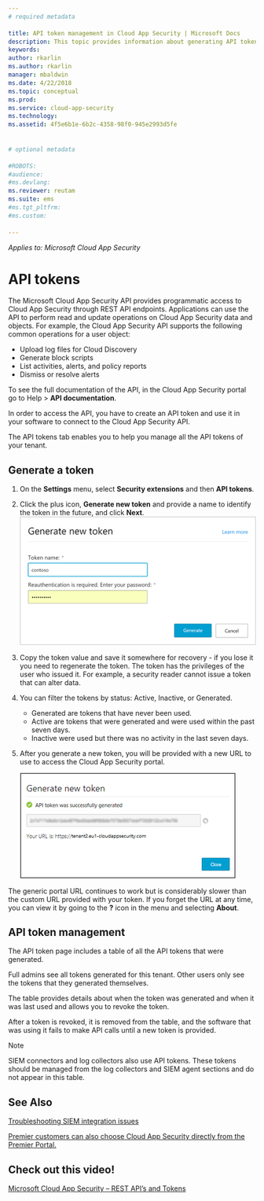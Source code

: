 ```yaml
---
# required metadata

title: API token management in Cloud App Security | Microsoft Docs
description: This topic provides information about generating API tokens for Cloud App Security.
keywords:
author: rkarlin
ms.author: rkarlin
manager: mbaldwin
ms.date: 4/22/2018
ms.topic: conceptual
ms.prod:
ms.service: cloud-app-security
ms.technology:
ms.assetid: 4f5e6b1e-6b2c-4358-98f0-945e2993d5fe


# optional metadata

#ROBOTS:
#audience:
#ms.devlang:
ms.reviewer: reutam
ms.suite: ems
#ms.tgt_pltfrm:
#ms.custom:

---
```

*Applies to: Microsoft Cloud App Security*


# API tokens
    
The Microsoft Cloud App Security API provides programmatic access to Cloud App Security through REST API endpoints. Applications can use the API to perform read and update operations on Cloud App Security data and objects. For example, the Cloud App Security API supports the following common operations for a user object:

- Upload log files for Cloud Discovery
- Generate block scripts
- List activities, alerts, and policy reports
- Dismiss or resolve alerts

To see the full documentation of the API, in the Cloud App Security portal go to Help > **API documentation**.

In order to access the API, you have to create an API token and use it in your software to connect to the Cloud App Security API.

The API tokens tab enables you to help you manage all the API tokens of your tenant. 


## Generate a token

1. On the **Settings** menu, select **Security extensions** and then **API tokens**.

2. Click the plus icon, **Generate new token** and provide a name to identify the token in the future, and click **Next**.
   ![Cloud App Security generates API token](./media/api-token-gen.png)

3. Copy the token value and save it somewhere for recovery - if you lose it you need to regenerate the token. The token has the privileges of the user who issued it. For example, a security reader cannot issue a token that can alter data.

4. You can filter the tokens by status: Active, Inactive, or Generated. 

   - Generated are tokens that have never been used. 
   - Active are tokens that were generated and were used within the past seven days. 
   - Inactive were used but there was no activity in the last seven days.
5. After you generate a new token, you will be provided with a new URL to use to access the Cloud App Security portal. 

   ![Cloud App Security API token](./media/generate-api-token.png)

The generic portal URL continues to work but is considerably slower than the custom URL provided with your token. If you forget the URL at any time, you can view it by going to the **?** icon in the menu and selecting **About**.

## API token management

The API token page includes a table of all the API tokens that were generated.

Full admins see all tokens generated for this tenant. Other users only see the tokens that they generated themselves.

The table provides details about when the token was generated and when it was last used and allows you to revoke the token. 

After a token is revoked, it is removed from the table, and the software that was using it fails to make API calls until a new token is provided. 

> [!NOTE]
> SIEM connectors and log collectors also use API tokens. These tokens should be managed from the log collectors and SIEM agent sections and do not appear in this table. 





## See Also  
[Troubleshooting SIEM integration issues](troubleshooting-siem.md)   

[Premier customers can also choose Cloud App Security directly from the Premier Portal.](https://premier.microsoft.com/)  

## Check out this video!
[Microsoft Cloud App Security – REST API’s and Tokens](https://channel9.msdn.com/Shows/Microsoft-Security/Microsoft-Cloud-App-Security--REST-APIs-and-Tokens)  